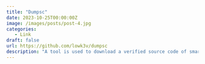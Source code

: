 ```yaml
---
title: "Dumpsc"
date: 2023-10-25T00:00:00Z
image: /images/posts/post-4.jpg
categories:
   - Link
draft: false
url: https://github.com/lowk3v/dumpsc
description: "A tool is used to download a verified source code of smart contracts from an explorer"
---
```

